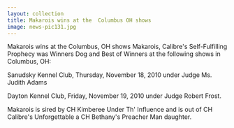 ```yaml
---
layout: collection
title: Makarois wins at the  Columbus OH shows
image: news-pic131.jpg
---
```

Makarois wins at the Columbus, OH shows
 Makarois, Calibre's Self-Fulfilling Prophecy was Winners Dog and Best of Winners at the following shows in Columbus, OH:
 
 Sanudsky Kennel Club, Thursday, November 18, 2010 under Judge Ms. Judith Adams
 
 Dayton Kennel Club, Friday, November 19, 2010 under Judge Robert Frost.
 
 Makarois is sired by CH Kimberee Under Th' Influence and is out of CH Calibre's Unforgettable a CH Bethany's Preacher Man daughter.
